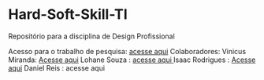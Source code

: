 # Hard-Soft-Skill-TI
Repositório para a disciplina de Design Profissional

Acesso para o trabalho de pesquisa: [acesse aqui](https://www.canva.com/pt_br/)
Colaboradores: Vinicus Miranda: [Acesse aqui](https://github.com/Vini01-dev)
Lohane Souza : [acesse aqui ](https://github.com/llohannealves)
Isaac Rodrigues : [Acesse aqui](https://github.com/isaacrr4)
Daniel Reis : acesse aqui
